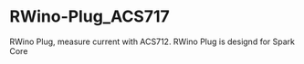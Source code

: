 RWino-Plug_ACS717
=================

RWino Plug, measure current with ACS712.
RWino Plug is designd for Spark Core
